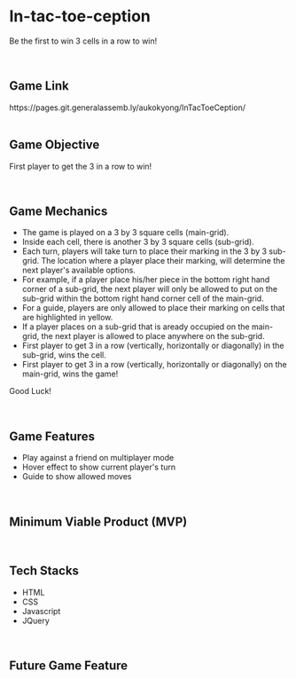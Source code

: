 # In-tac-toe-ception

Be the first to win 3 cells in a row to win!

<br>

<h2>Game Link</h2>
https://pages.git.generalassemb.ly/aukokyong/InTacToeCeption/

<br>
<br>

<h2> Game Objective</h2>

First player to get the 3 in a row to win!

<br>

<h2>Game Mechanics </h2>

- The game is played on a 3 by 3 square cells (main-grid).
- Inside each cell, there is another 3 by 3 square cells (sub-grid).
- Each turn, players will take turn to place their marking in the 3 by 3 sub-grid. The location where a player place their marking, will determine the next player's available options.
- For example, if a player place his/her piece in the bottom right hand corner of a sub-grid, the next player will only be allowed to put on the sub-grid within the bottom right hand corner cell of the main-grid.
- For a guide, players are only allowed to place their marking on cells that are highlighted in yellow.
- If a player places on a sub-grid that is aready occupied on the main-grid, the next player is allowed to place anywhere on the sub-grid.
- First player to get 3 in a row (vertically, horizontally or diagonally) in the sub-grid, wins the cell.
- First player to get 3 in a row (vertically, horizontally or diagonally) on the main-grid, wins the game!

Good Luck!

<br>

<h2> Game Features </h2>

- Play against a friend on multiplayer mode
- Hover effect to show current player's turn
- Guide to show allowed moves

<br>

<h2> Minimum Viable Product (MVP) </h2>

<br>

<h2> Tech Stacks </h2>

- HTML
- CSS
- Javascript
- JQuery

<br>

<h2> Future Game Feature </h2>
